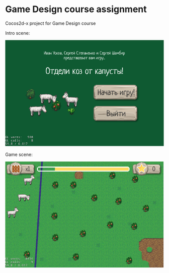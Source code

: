 # Game Design course assignment

Cocos2d-x project for Game Design course

Intro scene:

![Screenshot](screenshots/welcome_scene.png)

Game scene:

![Screenshot](screenshots/game_level.png)

